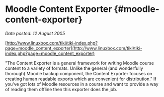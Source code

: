 # Moodle Content Exporter {#moodle-content-exporter}

_Date posted: 12 August 2005_

[http://www.linuxbox.com/tiki/tiki-index.php?page=moodle_content_exporter](http://www.linuxbox.com/tiki/tiki-index.php?page=moodle_content_exporter)

"The Content Exporter is a general framework for writing Moodle course content to a variety of formats. Unlike the general (and wonderfully thorough) Moodle backup component, the Content Exporter focuses on creating human readable exports which are convenient for distribution." If you've got lots of Moodle resources in a course and want to provide a way of reading them offline then this exporter does the job.